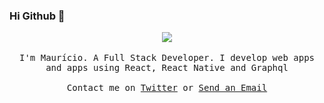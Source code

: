 ### Hi Github 👋

<p align="center">

  <img src="https://media.giphy.com/media/xT9IgG50Fb7Mi0prBC/giphy.gif" >
  <br><br>
  <samp>
I'm Maurício. A Full Stack Developer. I develop web apps and apps using React, React Native and Graphql
     <br><br>Contact me on <a href="https://twitter.com/mauscoelho">Twitter</a> or <a href="mailto:mcimauricio.coelho@gmail.com">Send an Email</a>
     
     
  </samp>
</p>

